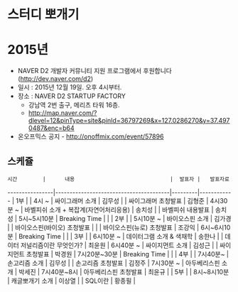 # 스터디 뽀개기


# 2015년

* NAVER D2 개발자 커뮤니티 지원 프로그램에서 후원합니다(http://dev.naver.com/d2) 
* 일시 : 2015년 12월 19일. 오후 4시부터.
* 장소 : NAVER D2 STARTUP FACTORY
    - 강남역 2번 출구, 메리츠 타워 16층.
    - http://map.naver.com/?dlevel=12&pinType=site&pinId=36797269&x=127.0286270&y=37.4970487&enc=b64 
* 온오프믹스 공지 - http://onoffmix.com/event/57896

## 스케쥴 

    시간        |      내용                              |  발표자 |   발표자료
----------------|----------------------------------------|---------|------------
                | 1부                                    |         |
4시 ~           | 싸이그래머 소개                        | 김무성  |
                | 싸이그래머 초청발표                    | 김형준  |
4시30분 ~       | 바벨피쉬 소개 + 복잡계(자연어처리응용) | 송치성  |
                | 바벨피쉬 내용발표                      | 송치성  |
5시~5시10분     | Breaking Time                          |         |
                | 2부                                    |         |
5시10분 ~       | 바이오스핀 소개                        | 김가경  |
                | 바이오스핀(바이오) 초청발표            |         |
                | 바이오스핀(뉴로) 초청발표              | 조강익  |
6시~6시10분     | Breaking Time                          |         |
                | 3부                                    |         |
6시10분 ~       | 데이터그램 소개 & 색채학               | 송한나  |
                | 데이터 저널리즘이란 무엇인가?          | 최윤원  |
6시40분 ~       | 싸이지먼트 소개                        | 김성근  |
                | 싸이지먼트 초청발표                    | 박경원  |
7시20분~30분    | Breaking Time                          |         |
                | 4부                                    |         |
7시40분~        | 손고리즘 소개                          | 김무성  |
                | 손고리즘 초청발표                      | 김정주  |
7시30분 ~       | 아두베리스핀 소개                      | 박세진  |
7시40분~8시     | 아두베리스핀 초청발표                  | 최윤규  |
                | 5부                                    |         |
8시~8시10분     | 캐글뽀개기 소개                        | 이상열  |
                | SQL이란                                | 황종필  |
